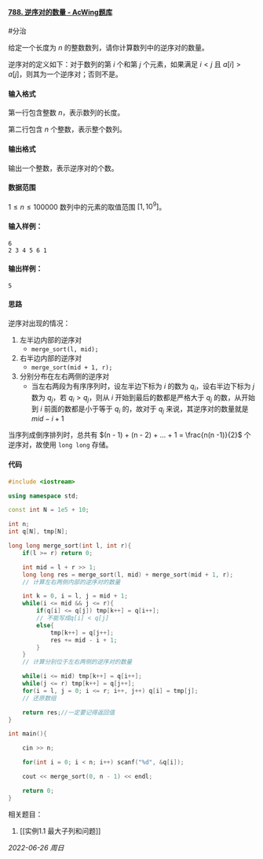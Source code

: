 
#### [788. 逆序对的数量 - AcWing题库](https://www.acwing.com/problem/content/790/)

#分治 

给定一个长度为 $n$ 的整数数列，请你计算数列中的逆序对的数量。

逆序对的定义如下：对于数列的第 $i$ 个和第 $j$ 个元素，如果满足 $i<j$ 且 $a[i]>a[j]$，则其为一个逆序对；否则不是。

#### 输入格式

第一行包含整数 $n$，表示数列的长度。

第二行包含 $n$ 个整数，表示整个数列。

#### 输出格式

输出一个整数，表示逆序对的个数。

#### 数据范围

$1≤n≤100000$
数列中的元素的取值范围 $[1,10^9]$。

#### 输入样例：

```in
6
2 3 4 5 6 1
```

#### 输出样例：

```out
5
```

#### 思路

 逆序对出现的情况：

1. 左半边内部的逆序对
   - `merge_sort(l, mid);`
2. 右半边内部的逆序对
   - `merge_sort(mid + 1, r);`
3. 分别分布在左右两侧的逆序对
   - 当左右两段为有序序列时，设左半边下标为 $i$ 的数为 $q_i$，设右半边下标为 $j$ 数为 $q_j$，若 $q_i > q_j$，则从 $i$ 开始到最后的数都是严格大于 $q_j$ 的数，从开始到 $i$ 前面的数都是小于等于 $q_i$ 的，故对于 $q_j$ 来说，其逆序对的数量就是 $mid - i + 1$


当序列成倒序排列时，总共有 $(n - 1) + (n - 2) + ... + 1 = \frac{n(n -1)}{2}$ 个逆序对，故使用 `long long` 存储。

#### 代码

```cpp
#include <iostream>

using namespace std;

const int N = 1e5 + 10;

int n;
int q[N], tmp[N];

long long merge_sort(int l, int r){
    if(l >= r) return 0;

    int mid = l + r >> 1;
    long long res = merge_sort(l, mid) + merge_sort(mid + 1, r);
    // 计算左右两侧内部的逆序对的数量

    int k = 0, i = l, j = mid + 1;
    while(i <= mid && j <= r){
        if(q[i] <= q[j]) tmp[k++] = q[i++];
        // 不能写成q[i] < q[j]
        else{
            tmp[k++] = q[j++];
            res += mid - i + 1;
        }
    }
    // 计算分别位于左右两侧的逆序对的数量

    while(i <= mid) tmp[k++] = q[i++];
    while(j <= r) tmp[k++] = q[j++];
    for(i = l, j = 0; i <= r; i++, j++) q[i] = tmp[j];
    // 还原数组

    return res;//一定要记得返回值
}

int main(){

    cin >> n;

    for(int i = 0; i < n; i++) scanf("%d", &q[i]);

    cout << merge_sort(0, n - 1) << endl;

    return 0;
}
```


相关题目：
1. [[实例1.1 最大子列和问题]]


*2022-06-26 周日*